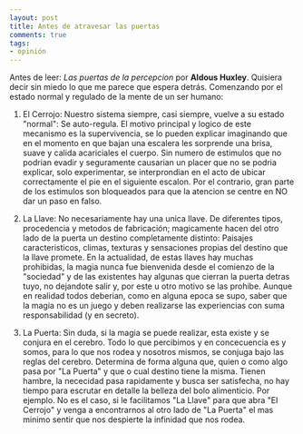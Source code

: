 ```yaml
---
layout: post
title: Antes de atravesar las puertas
comments: true
tags:
- opinión
---
```

Antes de leer: *Las puertas de la percepcion* por **Aldous Huxley**.
Quisiera decir sin miedo lo que me parece que espera detrás. Comenzando
por el estado normal y regulado de la mente de un ser humano:

1.  El Cerrojo: Nuestro sistema siempre, casi siempre, vuelve a su
    estado "normal": Se auto-regula. El motivo principal y logico de
    este mecanismo es la supervivencia, se lo pueden explicar imaginando
    que en el momento en que bajan una escalera les sorprende una brisa,
    suave y calida acariciales el cuerpo. Sin numero de estimulos que no
    podrian evadir y seguramente causarian un placer que no se podria
    explicar, solo experimentar, se interprondian en el acto de ubicar
    correctamente el pie en el siguiente escalon. Por el contrario, gran
    parte de los estimulos son bloqueados para que la atencion se centre
    en NO dar un paso en falso.

2.  La Llave: No necesariamente hay una unica llave. De diferentes
    tipos, procedencia y metodos de fabricación; magicamente hacen del
    otro lado de la puerta un destino completamente distinto: Paisajes
    caracteristicos, climas, texturas y sensaciones propias del destino
    que la llave promete. En la actualidad, de estas llaves hay muchas
    prohibidas, la magia nunca fue bienvenida desde el comienzo de la
    "sociedad" y de las existentes hay algunas que cierran la puerta
    detras tuyo, no dejandote salir y, por este u otro motivo se las
    prohibe. Aunque en realidad todos deberian, como en alguna epoca se
    supo, saber que la magia no es un juego y deben realizarse las
    experiencias con suma responsabilidad (y en secreto).

3.  La Puerta: Sin duda, si la magia se puede realizar, esta existe y se
    conjura en el cerebro. Todo lo que percibimos y en concecuencia es y
    somos, para lo que nos rodea y nosotros mismos, se conjuga bajo las
    reglas del cerebro. Determina de forma alguna que, quien o como algo
    pasa por "La Puerta" y que o cual destino tiene la misma. Tienen
    hambre, la nececidad pasa rapidamente y busca ser satisfecha, no hay
    tiempo para escrutar en detalle la belleza del bolo alimenticio. Por
    ejemplo. No es el caso, si le facilitamos "La Llave" para que abra
    "El Cerrojo" y venga a encontrarnos al otro lado de "La Puerta"
    el mas minimo sentir que nos despierte la infinidad que nos rodea.
